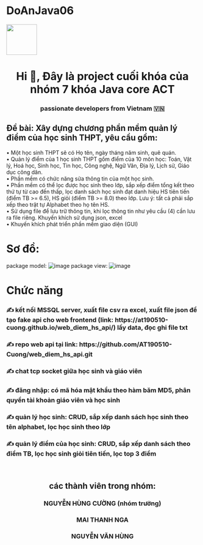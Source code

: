 # DoAnJava06

<img src="https://cdn.haitrieu.com/wp-content/uploads/2021/10/Logo-Hoc-Vien-Ky-Thuat-Mat-Ma-ACTVN-1.png" width=80px heught=80px />
<h1 align="center">Hi 👋, Đây là project cuối khóa của nhóm 7 khóa Java core ACT </h1>
<p align="center">
  <h3 align="center">passionate developers from Vietnam 🇻🇳 </h3>
</p>


## Đề bài: Xây dựng chương phần mềm quản lý điểm của học sinh THPT, yêu cầu  gồm:
<p>• Một học sinh THPT sẽ có Họ tên, ngày tháng năm sinh, quê quán.</br>
• Quản lý điểm của 1 học sinh THPT gồm điểm của 10 môn học: Toán, Vật lý, Hoá học, Sinh học, Tin học, Công nghệ, Ngữ Văn, Địa lý, Lịch sử, Giáo dục công dân.</br>
• Phần mềm có chức năng sửa thông tin của một học sinh.</br>
• Phần mềm có thể lọc được học sinh theo lớp, sắp xếp điểm tổng kết theo thứ tự từ cao đến thấp, lọc danh sách học sinh đạt danh hiệu HS tiên tiến (điểm TB >= 6.5), HS giỏi (điểm TB >= 8.0) theo lớp. Lưu ý: tất cả phải sắp xếp theo trật tự Alphabet theo họ tên HS. </br>
• Sử dụng file để lưu trữ thông tin, khi lọc thông tin như yêu cầu (4) cần lưu ra file riêng. Khuyến khích sử dụng json, excel </br>
• Khuyến khích phát triển phần mềm giao diện (GUI)</p>

# Sơ đồ:
package model:
![image](https://github.com/AT190510-Cuong/DoAnJava06/assets/134201481/56a87da8-b06f-4cc7-83a3-2e59277349ad)
package view:
![image](https://github.com/AT190510-Cuong/DoAnJava06/assets/134201481/8ad57b5d-9bac-4df9-af87-a8bdc9a3f023)




# Chức năng
<p >
  <h3> ✍ kết nối MSSQL server, xuất file csv ra excel, xuất file json để tạo fake api cho web frontend (link: https://at190510-cuong.github.io/web_diem_hs_api/) lấy data, đọc ghi file txt </h3>
  <h3> ✍ repo web api tại link: https://github.com/AT190510-Cuong/web_diem_hs_api.git </h3>
  <h3> ✍ chat tcp socket giữa học sinh và giáo viên </h3>
  <h3> ✍ đăng nhập: có mã hóa mật khẩu theo hàm băm MD5, phân quyền tài khoản giáo viên và học sinh</h3>
  <h3> ✍ quản lý học sinh: CRUD, sắp xếp danh sách học sinh theo tên alphabet, lọc học sinh theo lớp </h3>
  <h3> ✍ quản lý điểm của học sinh: CRUD, sắp xếp danh sách theo điểm TB, lọc học sinh giỏi tiên tiến, lọc top 3 điểm </h3>
</p>
<br />
<h2 align="center"> các thành viên trong nhóm:</h1>
<h3 align="center"> NGUYỄN HÙNG CƯỜNG (nhóm trưởng) </h1>
<h3 align="center"> MAI THANH NGA </h1>
<h3 align="center"> NGUYỄN VĂN HÙNG</h1>




